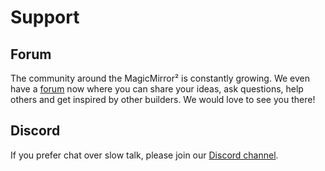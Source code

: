 # Support

## Forum

The community around the MagicMirror² is constantly growing. We even have a [forum](https://forum.magicmirror.builders) now where you can share your ideas, ask questions, help others and get inspired by other builders. We would love to see you there!

## Discord

If you prefer chat over slow talk, please join our [Discord channel](https://discord.gg/J5BAtvx).
